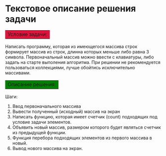 
# Текстовое описание решения задачи

<table>
<tr> <td bgcolor=#DC143C>
Условие задачи:
</td> </tr>
</table>

Написать программу, которая из имеющегося массива строк формирует массив из строк, длинна которых меньше либо равна 3 символа. Первоначальный массив можно ввести с клавиатуры, либо задать на старте выполения алгоритма. При решении не рекомендуется пользоваться коллекциями, лучше обойтись исключительно массивами.

<table>
<tr> <td bgcolor=#008000>
Описание решения:
</td> </tr>
</table>

Шаги:

1) Ввод первоначального массива
2) Вывести полученный (исходный) массив на экран
3) Написать функцию, которая имеет счетчик (count) подходящих под условие задачи элементов.
4) Объявить новый массив, размером которого будет являться счетчик из предыдущей функции.
5) Функция перебора подходящих элементов из первого массива в новый.
6) Вывод нового массива на экран.
